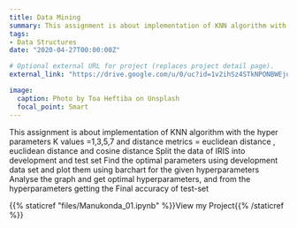 ```yaml
---
title: Data Mining
summary: This assignment is about implementation of KNN algorithm with the hyper parameters K values =1,3,5,7 and distance metrics = euclidean distance , euclidean distance and cosine distance, Split the data of IRIS into development and test set, Find the optimal parameters using development data set and plot them using barchart for the given hyperparameters, Analyse the graph and get optimal hyperparameters, and from the hyperparameters getting the Final accuracy of test-set.
tags:
- Data Structures 
date: "2020-04-27T00:00:00Z"

# Optional external URL for project (replaces project detail page).
external_link: "https://drive.google.com/u/0/uc?id=1v2ihSz4STkNPONBWEjuF2yKtELHSAyAu&export=download"

image:
  caption: Photo by Toa Heftiba on Unsplash
  focal_point: Smart
---
```


This assignment is about implementation of KNN algorithm with the hyper parameters K values =1,3,5,7 and distance metrics = euclidean distance , euclidean distance and cosine distance
Split the data of IRIS into development and test set
Find the optimal parameters using development data set and plot them using barchart for the given hyperparameters
Analyse the graph and get optimal hyperparameters, and from the hyperparameters getting the Final accuracy of test-set


{{% staticref "files/Manukonda_01.ipynb" %}}View my Project{{% /staticref %}}
